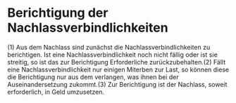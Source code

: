# Berichtigung der Nachlassverbindlichkeiten

(1) Aus dem Nachlass sind zunächst die Nachlassverbindlichkeiten zu berichtigen. Ist eine Nachlassverbindlichkeit noch nicht fällig oder ist sie streitig, so ist das zur Berichtigung Erforderliche zurückzubehalten.(2) Fällt eine Nachlassverbindlichkeit nur einigen Miterben zur Last, so können diese die Berichtigung nur aus dem verlangen, was ihnen bei der Auseinandersetzung zukommt.(3) Zur Berichtigung ist der Nachlass, soweit erforderlich, in Geld umzusetzen. 

